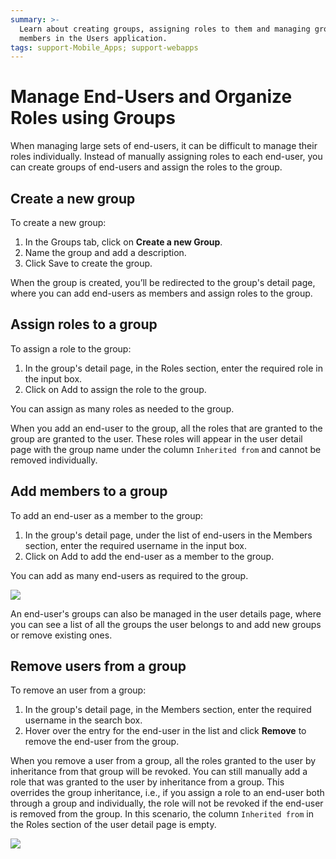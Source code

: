```yaml
---
summary: >-
  Learn about creating groups, assigning roles to them and managing group
  members in the Users application.
tags: support-Mobile_Apps; support-webapps
---
```


# Manage End-Users and Organize Roles using Groups

When managing large sets of end-users, it can be difficult to manage their roles individually. Instead of manually assigning roles to each end-user, you can create groups of end-users and assign the roles to the group.

## Create a new group

To create a new group:

1. In the Groups tab, click on **Create a new Group**.
2. Name the group and add a description.
3. Click Save to create the group. 

When the group is created, you’ll be redirected to the group's detail page, where you can add end-users as members and assign roles to the group.

## Assign roles to a group

To assign a role to the group:

1. In the group's detail page, in the Roles section, enter the required role in the input box.
2. Click on Add to assign the role to the group.

You can assign as many roles as needed to the group.

When you add an end-user to the group, all the roles that are granted to the group are granted to the user. These roles will appear in the user detail page with the group name under the column `Inherited from` and cannot be removed individually.

## Add members to a group

To add an end-user as a member to the group:

1. In the group's detail page, under the list of end-users in the Members section, enter the required username in the input box.
2. Click on Add to add the end-user as a member to the group.

You can add as many end-users as required to the group.

![](https://github.com/danielmarquespt/docs-product/tree/e7ea3f444d5129dab245c69ab72ae091554bc4fb/src/develop/security/end-user-manage/images/groups-gif1.gif?width=500)

An end-user's groups can also be managed in the user details page, where you can see a list of all the groups the user belongs to and add new groups or remove existing ones.

## Remove users from a group

To remove an user from a group:

1. In the group's detail page, in the Members section, enter the required username in the search box.
2. Hover over the entry for the end-user in the list and click **Remove** to remove the end-user from the group.

When you remove a user from a group, all the roles granted to the user by inheritance from that group will be revoked. You can still manually add a role that was granted to the user by inheritance from a group. This overrides the group inheritance, i.e., if you assign a role to an end-user both through a group and individually, the role will not be revoked if the end-user is removed from the group. In this scenario, the column `Inherited from` in the Roles section of the user detail page is empty.

![](https://github.com/danielmarquespt/docs-product/tree/e7ea3f444d5129dab245c69ab72ae091554bc4fb/src/develop/security/end-user-manage/images/groups-gif2.gif?width=500)

